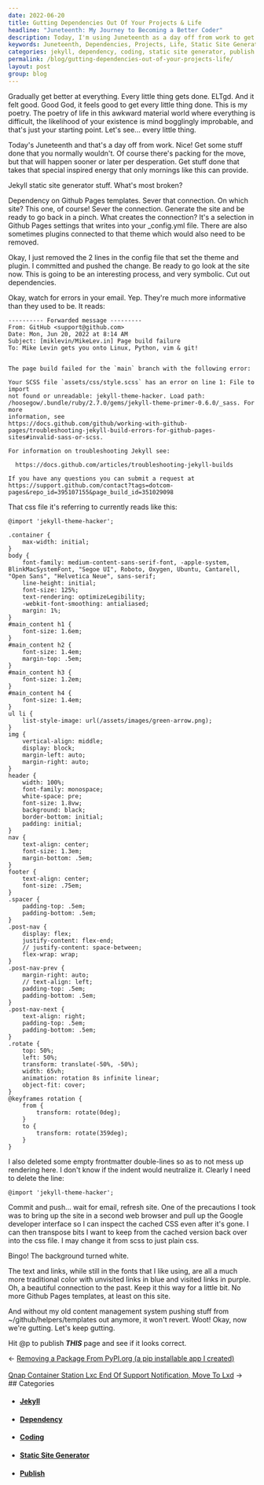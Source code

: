 ```yaml
---
date: 2022-06-20
title: Gutting Dependencies Out Of Your Projects & Life
headline: "Juneteenth: My Journey to Becoming a Better Coder"
description: Today, I'm using Juneteenth as a day off from work to get some stuff done. I'm severing the dependency on Github Pages templates from my Jekyll static site generator and gradually getting better at coding. After making changes to the CSS file and deleting an import line, I inspected the cached CSS and transposed bits I wanted to keep. After publishing the page, the background turned white and the text and links were a more traditional color.
keywords: Juneteenth, Dependencies, Projects, Life, Static Site Generator, Coding, CSS, Import Line, Cached CSS, White Background, Traditional Color, Journey, Github Pages, Config File, SCSS, Code, Publish
categories: jekyll, dependency, coding, static site generator, publish
permalink: /blog/gutting-dependencies-out-of-your-projects-life/
layout: post
group: blog
---
```



Gradually get better at everything. Every little thing gets done. ELTgd. And it
felt good. Good God, it feels good to get every little thing done. This is my
poetry. The poetry of life in this awkward material world where everything is
difficult, the likelihood of your existence is mind bogglingly improbable, and
that's just your starting point. Let's see... every little thing.

Today's Juneteenth and that's a day off from work. Nice! Get some stuff done
that you normally wouldn't. Of course there's packing for the move, but that
will happen sooner or later per desperation. Get stuff done that takes that
special inspired energy that only mornings like this can provide.

Jekyll static site generator stuff. What's most broken?

Dependency on Github Pages templates. Sever that connection. On which site?
This one, of course! Sever the connection. Generate the site and be ready to go
back in a pinch. What creates the connection? It's a selection in Github Pages
settings that writes into your \_config.yml file. There are also sometimes
plugins connected to that theme which would also need to be removed.

Okay, I just removed the 2 lines in the config file that set the theme and
plugin. I committed and pushed the change. Be ready to go look at the site now.
This is going to be an interesting process, and very symbolic. Cut out
dependencies.

Okay, watch for errors in your email. Yep. They're much more informative than
they used to be. It reads:

    ---------- Forwarded message ---------
    From: GitHub <support@github.com>
    Date: Mon, Jun 20, 2022 at 8:14 AM
    Subject: [miklevin/MikeLev.in] Page build failure
    To: Mike Levin gets you onto Linux, Python, vim & git!


    The page build failed for the `main` branch with the following error:

    Your SCSS file `assets/css/style.scss` has an error on line 1: File to import
    not found or unreadable: jekyll-theme-hacker. Load path:
    /hoosegow/.bundle/ruby/2.7.0/gems/jekyll-theme-primer-0.6.0/_sass. For more
    information, see
    https://docs.github.com/github/working-with-github-pages/troubleshooting-jekyll-build-errors-for-github-pages-sites#invalid-sass-or-scss.

    For information on troubleshooting Jekyll see:

      https://docs.github.com/articles/troubleshooting-jekyll-builds

    If you have any questions you can submit a request at
    https://support.github.com/contact?tags=dotcom-pages&repo_id=395107155&page_build_id=351029098

That css file it's referring to currently reads like this:

    @import 'jekyll-theme-hacker';

    .container {
        max-width: initial;
    }
    body {
        font-family: medium-content-sans-serif-font, -apple-system, BlinkMacSystemFont, "Segoe UI", Roboto, Oxygen, Ubuntu, Cantarell, "Open Sans", "Helvetica Neue", sans-serif;
        line-height: initial;
        font-size: 125%;
        text-rendering: optimizeLegibility;
        -webkit-font-smoothing: antialiased;
        margin: 1%;
    }
    #main_content h1 {
        font-size: 1.6em;
    }
    #main_content h2 {
        font-size: 1.4em;
        margin-top: .5em;
    }
    #main_content h3 {
        font-size: 1.2em;
    }
    #main_content h4 {
        font-size: 1.4em;
    }
    ul li {
        list-style-image: url(/assets/images/green-arrow.png);
    }
    img {
        vertical-align: middle;
        display: block;
        margin-left: auto;
        margin-right: auto;
    }
    header {
        width: 100%;
        font-family: monospace;
        white-space: pre;
        font-size: 1.8vw;
        background: black;
        border-bottom: initial;
        padding: initial;
    }
    nav {
        text-align: center;
        font-size: 1.3em;
        margin-bottom: .5em;
    }
    footer {
        text-align: center;
        font-size: .75em;
    }
    .spacer {
        padding-top: .5em;
        padding-bottom: .5em;
    }
    .post-nav {
        display: flex;
        justify-content: flex-end;
        // justify-content: space-between;
        flex-wrap: wrap;
    }
    .post-nav-prev {
        margin-right: auto;
        // text-align: left;
        padding-top: .5em;
        padding-bottom: .5em;
    }
    .post-nav-next {
        text-align: right;
        padding-top: .5em;
        padding-bottom: .5em;
    }
    .rotate {
        top: 50%;
        left: 50%;
        transform: translate(-50%, -50%);
        width: 65vh;
        animation: rotation 8s infinite linear;
        object-fit: cover;
    }
    @keyframes rotation {
        from {
            transform: rotate(0deg);
        }
        to {
            transform: rotate(359deg);
        }
    }

I also deleted some empty frontmatter double-lines so as to not mess up
rendering here. I don't know if the indent would neutralize it. Clearly I need
to delete the line:

    @import 'jekyll-theme-hacker';

Commit and push... wait for email, refresh site. One of the precautions I took
was to bring up the site in a second web browser and pull up the Google
developer interface so I can inspect the cached CSS even after it's gone. I can
then transpose bits I want to keep from the cached version back over into the
css file. I may change it from scss to just plain css.

Bingo! The background turned white.

The text and links, while still in the fonts that I like using, are all a much
more traditional color with unvisited links in blue and visited links in
purple. Oh, a beautiful connection to the past. Keep it this way for a little
bit. No more Github Pages templates, at least on this site.

And without my old content management system pushing stuff from
~/github/helpers/templates out anymore, it won't revert. Woot! Okay, now we're
gutting. Let's keep gutting.

Hit @p to publish ***THIS*** page and see if it looks correct.


<div class="arrow-links"><div class="post-nav-prev"><span class="arrow">&larr;&nbsp;</span><a href="/blog/removing-a-package-from-pypi-org-a-pip-installable-app-i-created/">Removing a Package From PyPI.org (a pip installable app I created)</a></div> &nbsp; <div class="post-nav-next"><a href="/blog/qnap-container-station-lxc-end-of-support-notification-move-to-lxd/">Qnap Container Station Lxc End Of Support Notification, Move To Lxd</a><span class="arrow">&nbsp;&rarr;</span></div></div>
## Categories

<ul>
<li><h4><a href='/jekyll/'>Jekyll</a></h4></li>
<li><h4><a href='/dependency/'>Dependency</a></h4></li>
<li><h4><a href='/coding/'>Coding</a></h4></li>
<li><h4><a href='/static-site-generator/'>Static Site Generator</a></h4></li>
<li><h4><a href='/publish/'>Publish</a></h4></li></ul>